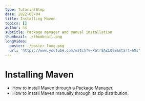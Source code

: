 ```yaml
---
type: TutorialStep
date: 2022-08-04
title: Installing Maven
topics: []
author: hs
subtitle: Package manager and manual installation
thumbnail: ./thumbnail.png
longVideo:
  poster: ./poster_long.png
  url: 'https://www.youtube.com/watch?v=Xatr8AZLOsE&start=69s'
---
```


# Installing Maven

* How to install Maven through a Package Manager.
* How to install Maven manually through its zip distribution.
